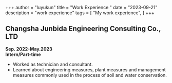 +++
author = "luyukun"
title = "Work Experience "
date = "2023-09-21"
description = "work experience"
tags = [
    "My work experience",
]
+++

## Changsha Junbida Engineering Consulting Co., LTD  
**Sep. 2022-May.2023**  
**Intern/Part-time**  
- Worked as technician and consultant.  
- Learned about engineering measures, plant measures and management measures commonly used in the process of soil and water conservation.

